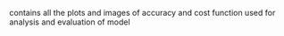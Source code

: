 contains all the plots and images of accuracy and cost function used for analysis and evaluation of model

